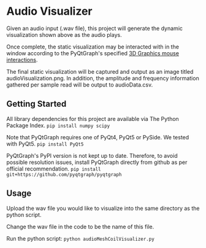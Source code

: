 # Audio Visualizer

<!--- Sample gif and/or image here --->

Given an audio input (.wav file), this project will generate the dynamic visualization shown above as the audio plays.

Once complete, the static visualization may be interacted with in the window according to the PyQtGraph's specified [3D Graphics mouse interactions](http://www.pyqtgraph.org/documentation/mouse_interaction.html#id1).

The final static visualization will be captured and output as an image titled audioVisualization.png. In addition, the amplitude and frequency information gathered per sample read will be output to audioData.csv.

## Getting Started

All library dependencies for this project are available via The Python Package Index.
`pip install numpy scipy`

Note that PyQtGraph requires one of PyQt4, PyQt5 or PySide. We tested with PyQt5.
`pip install PyQt5`

PyQtGraph's PyPI version is not kept up to date. Therefore, to avoid possible resolution issues, install PyQtGraph directly from github as per official recommendation.
`pip install git+https://github.com/pyqtgraph/pyqtgraph`

## Usage

Upload the wav file you would like to visualize into the same directory as the python script.

Change the wav file in the code to be the name of this file. 

<!--- Perhaps change this to be an executable arg? Or a way to just detect the name of the wav file in the folded and use that too? --->

Run the python script:
`python audioMeshCoilVisualizer.py`
